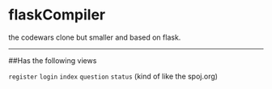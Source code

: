 # flaskCompiler
the codewars clone but smaller and 
based on flask.
<br>
<hr>
##Has the following views

`register`
`login`
`index`
`question`
`status` (kind of like the spoj.org)


